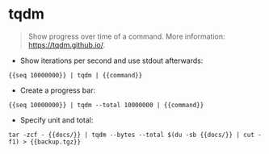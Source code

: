 # tqdm

> Show progress over time of a command.
> More information: <https://tqdm.github.io/>.

- Show iterations per second and use stdout afterwards:

`{{seq 10000000}} | tqdm | {{command}}`

- Create a progress bar:

`{{seq 10000000}} | tqdm --total 10000000 | {{command}}`

- Specify unit and total:

`tar -zcf - {{docs/}} | tqdm --bytes --total $(du -sb {{docs/}} | cut -f1) > {{backup.tgz}}`
